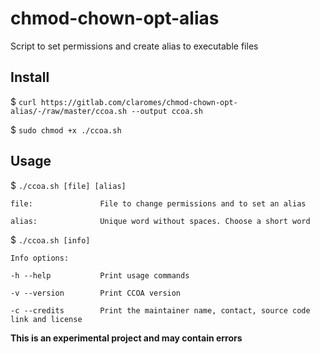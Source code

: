# chmod-chown-opt-alias

Script to set permissions and create alias to executable files

## Install

$ `curl https://gitlab.com/claromes/chmod-chown-opt-alias/-/raw/master/ccoa.sh --output ccoa.sh`

$ `sudo chmod +x ./ccoa.sh`

## Usage

$ `./ccoa.sh [file] [alias]`

    file:               File to change permissions and to set an alias

    alias:              Unique word without spaces. Choose a short word



$ `./ccoa.sh [info]`

    Info options:

    -h --help           Print usage commands

    -v --version        Print CCOA version

    -c --credits        Print the maintainer name, contact, source code link and license

**This is an experimental project and may contain errors**